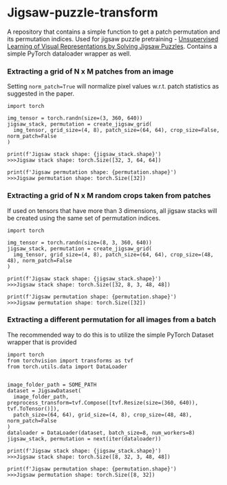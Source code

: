 # Jigsaw-puzzle-transform
A repository that contains a simple function to get a patch permutation and its permutation indices. Used for jigsaw puzzle pretraining - [Unsupervised Learning of Visual Representations by Solving Jigsaw Puzzles](https://arxiv.org/abs/1603.09246).
Contains a simple PyTorch dataloader wrapper as well. 

### Extracting a grid of N x M patches from an image
Setting `norm_patch=True` will normalize pixel values w.r.t. patch statistics as suggested in the paper.

```python3
import torch

img_tensor = torch.randn(size=(3, 360, 640))
jigsaw_stack, permutation = create_jigsaw_grid(
  img_tensor, grid_size=(4, 8), patch_size=(64, 64), crop_size=False, norm_patch=False
)

print(f'Jigsaw stack shape: {jigsaw_stack.shape}')
>>>Jigsaw stack shape: torch.Size([32, 3, 64, 64])

print(f'Jigsaw permutation shape: {permutation.shape}')
>>>Jigsaw permutation shape: torch.Size([32])
```

### Extracting a grid of N x M random crops taken from patches
If used on tensors that have more than 3 dimensions, all jigsaw stacks will be created using the same set of permutation indices.
```python3
import torch

img_tensor = torch.randn(size=(8, 3, 360, 640))
jigsaw_stack, permutation = create_jigsaw_grid(
  img_tensor, grid_size=(4, 8), patch_size=(64, 64), crop_size=(48, 48), norm_patch=False
)

print(f'Jigsaw stack shape: {jigsaw_stack.shape}')
>>>Jigsaw stack shape: torch.Size([32, 8, 3, 48, 48])

print(f'Jigsaw permutation shape: {permutation.shape}')
>>>Jigsaw permutation shape: torch.Size([32])
```

### Extracting a different permutation for all images from a batch
The recommended way to do this is to utilize the simple PyTorch Dataset wrapper that is provided
```python3
import torch
from torchvision import transforms as tvf
from torch.utils.data import DataLoader


image_folder_path = SOME_PATH
dataset = JigsawDataset(
  image_folder_path, preprocess_transform=tvf.Compose([tvf.Resize(size=(360, 640)), tvf.ToTensor()]),
  patch_size=(64, 64), grid_size=(4, 8), crop_size=(48, 48), norm_patch=False
)
dataloader = DataLoader(dataset, batch_size=8, num_workers=8)
jigsaw_stack, permutation = next(iter(dataloader))

print(f'Jigsaw stack shape: {jigsaw_stack.shape}')
>>>Jigsaw stack shape: torch.Size([8, 32, 3, 48, 48])

print(f'Jigsaw permutation shape: {permutation.shape}')
>>>Jigsaw permutation shape: torch.Size([8, 32])
```
